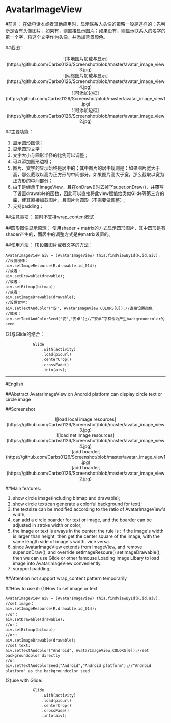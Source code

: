 # AvatarImageView

#前言：
在做电话本或者其他应用时，显示联系人头像的策略一般是这样的：先判断是否有头像图片，如果有，则直接显示图片；如果没有，则显示联系人的名字的第一个字，将这个文字作为头像，并添加背景颜色。

##截图：
<center>
![本地图片加载与显示](https://github.com/Carbs0126/Screenshot/blob/master/avatar_image_view3.jpg)
</center>
<center>
![网络图片加载与显示](https://github.com/Carbs0126/Screenshot/blob/master/avatar_image_view4.jpg)
</center>
<center>
![可添加边框](https://github.com/Carbs0126/Screenshot/blob/master/avatar_image_view1.jpg)
</center>
<center>
![可添加边框](https://github.com/Carbs0126/Screenshot/blob/master/avatar_image_view2.jpg)
</center>

##主要功能：
1. 显示圆形图像；
2. 显示圆形文字；
3. 文字大小与圆形半径的比例可以调整；
4. 可以添加圆形边框；
5. 图片、文字的显示始终是居中的；其中图片的居中规则是：如果图片宽大于高，那么截取以高为正方形的中间部分。如果图片高大于宽，那么截取以宽为正方形的中间部分；
6. 由于是继承于ImageView，且在onDraw()时去掉了super.onDraw()，并覆写了设置drawable的函数，因此可以直接将此view赋值给类似Glide等第三方的库，使其直接加载图片，且图片为圆形（不需要做调整）;
7. 支持padding；

##注意事项：
暂时不支持wrap_content模式

##圆形图像显示原理：
使用shader + matrix的方式显示圆形图片，其中圆形是有shader产生的，而居中的调整方式是由matrix设置的。

##使用方法：
(1)设置图片或者文字的方法：
```
AvatarImageView aiv = (AvatarImageView) this.findViewById(R.id.aiv);
//设置图像：
aiv.setImageResource(R.drawable.id_014);
//或者：
aiv.setDrawable(drawable);
//或者：
aiv.setBitmap(bitmap);
//或者：
aiv.setImageDrawable(drawable);
//设置文字：
aiv.setTextAndColor("安", AvatarImageView.COLORS[0]);//直接设置颜色
//或者：
aiv.setTextAndColorSeed("安","安卓");//“安卓”字样作为产生backgroundcolor的seed
```
(2)与Glide的结合：
```
            Glide
                .with(activity)
                .load(picurl)
                .centerCrop()
                .crossFade()
                .into(aiv);
```

---------------------
#English

##Abstract
AvatarImageView on Android platform can display circle text or circle image

##Screenshot
<center>
![load local image resources](https://github.com/Carbs0126/Screenshot/blob/master/avatar_image_view3.jpg)
</center>
<center>
![load net image resources](https://github.com/Carbs0126/Screenshot/blob/master/avatar_image_view4.jpg)
</center>
<center>
![add boarder](https://github.com/Carbs0126/Screenshot/blob/master/avatar_image_view1.jpg)
</center>
<center>
![add boarder](https://github.com/Carbs0126/Screenshot/blob/master/avatar_image_view2.jpg)
</center>

##Main features:
1. show circle image(including bitmap and drawable);
2. show circle text(can generate a colorful background for text);
3. the textsize can be modified according to the ratio of AvatarImageView's width;
4. can add a circle boarder for text or image, and the boarder can be adjusted in stroke width or color;
5. the image or text is aways in the center; the rule is : if the image's width is larger than height, then get the center square of the image, with the same length side of image's width. vice versa.
6. since AvatarImageView extends from ImageView, and remove super.onDraw(), and override setImageResoure() setImageDrawable(), then we can use Glide or other famouse Loading Image Libary to load image into AvatarImageView conveniently.
7. surpport padding;

##Attention
not support wrap_content pattern temporarily

##How to use it:
(1)How to set image or text
```
AvatarImageView aiv = (AvatarImageView) this.findViewById(R.id.aiv);
//set image：
aiv.setImageResource(R.drawable.id_014);
//or：
aiv.setDrawable(drawable);
//or：
aiv.setBitmap(bitmap);
//or：
aiv.setImageDrawable(drawable);
//set text:
aiv.setTextAndColor("Android", AvatarImageView.COLORS[0]);//set backgroundcolor directly
//or
aiv.setTextAndColorSeed("Android","Android platform");//"Android platform" as the backgroundcolor seed
```
(2)use with Glide:
```
            Glide
                .with(activity)
                .load(picurl)
                .centerCrop()
                .crossFade()
                .into(aiv);
```
